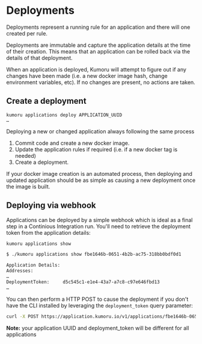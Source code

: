 # Deployments

Deployments represent a running rule for an application and there will one created per rule.

Deployments are immutable and capture the application details at the time of their creation. This means that an application can be rolled back via the details of that deployment.

When an application is deployed, Kumoru will attempt to figure out if any changes have been made (i.e. a new docker image hash, change environment variables, etc). If no changes are present, no actions are taken.

## Create a deployment

```shell
kumoru applications deploy APPLICATION_UUID
…
```

Deploying a new or changed application always following the same process

1. Commit code and create a new docker image.
1. Update the application rules if required (i.e. if a new docker tag is needed)
1. Create a deployment.

If your docker image creation is an automated process, then deploying and updated application should be as simple as causing a new deployment once the image is built.

## Deploying via webhook

Applications can be deployed by a simple webhook which is ideal as a final step in a Continious Integration run. You'll need to retrieve the deployment token from the application details:

```bash
kumoru applications show

$ ./kumoru applications show fbe1646b-0651-4b2b-ac75-318bb0bdf0d1

Application Details:
Addresses:
…
DeploymentToken:     d5c545c1-e1e4-43a7-a7c8-c97e646fbd13
…
```

You can then perform a HTTP POST to cause the deployment if you don't have the CLI installed by leveraging the `deployment_token` query parameter:

```bash
curl -X POST https://application.kumoru.io/v1/applications/fbe1646b-0651-4b2b-ac75-318bb0bdf0d1/deployments/?deployment_token=d5c545c1-e1e4-43a7-a7c8-c97e646fbd13
```

**Note:** your application UUID and deployment_token will be different for all applications

